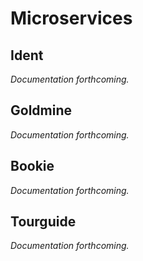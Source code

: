 # Microservices

## Ident

<i>Documentation forthcoming.</i>


## Goldmine

<i>Documentation forthcoming.</i>


## Bookie

<i>Documentation forthcoming.</i>


## Tourguide

<i>Documentation forthcoming.</i>

